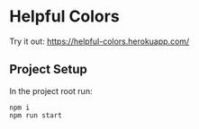 # Helpful Colors
Try it out: https://helpful-colors.herokuapp.com/

## Project Setup
In the project root run:
```
npm i
npm run start
```
